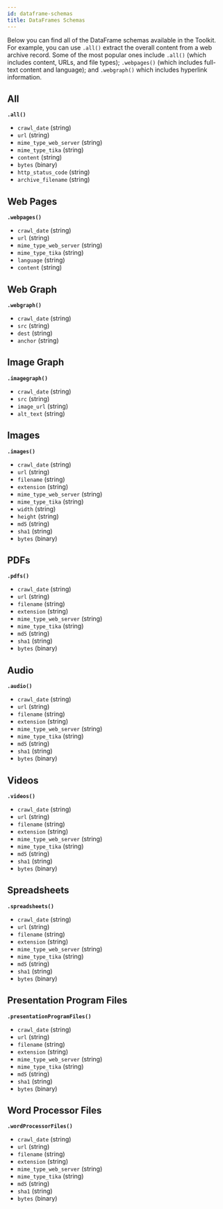 ```yaml
---
id: dataframe-schemas
title: DataFrames Schemas
---
```


Below you can find all of the DataFrame schemas available in the Toolkit. For
example, you can use `.all()` extract the overall content from a web archive
record. Some of the most popular ones include `.all()` (which includes content,
URLs, and file types); `.webpages()` (which includes full-text content and
language); and `.webgraph()` which includes hyperlink information.

## All

**`.all()`**

- `crawl_date` (string)
- `url` (string)
- `mime_type_web_server` (string)
- `mime_type_tika` (string)
- `content` (string)
- `bytes` (binary)
- `http_status_code` (string)
- `archive_filename` (string)

## Web Pages

**`.webpages()`**

- `crawl_date` (string)
- `url` (string)
- `mime_type_web_server` (string)
- `mime_type_tika` (string)
- `language` (string)
- `content` (string)

## Web Graph

**`.webgraph()`**

- `crawl_date` (string)
- `src` (string)
- `dest` (string)
- `anchor` (string)

## Image Graph

**`.imagegraph()`**

- `crawl_date` (string)
- `src` (string)
- `image_url` (string)
- `alt_text` (string)

## Images

**`.images()`**

- `crawl_date` (string)
- `url` (string)
- `filename` (string)
- `extension` (string)
- `mime_type_web_server` (string)
- `mime_type_tika` (string)
- `width` (string)
- `height` (string)
- `md5` (string)
- `sha1` (string)
- `bytes` (binary)

## PDFs

**`.pdfs()`**

- `crawl_date` (string)
- `url` (string)
- `filename` (string)
- `extension` (string)
- `mime_type_web_server` (string)
- `mime_type_tika` (string)
- `md5` (string)
- `sha1` (string)
- `bytes` (binary)

## Audio

**`.audio()`**

- `crawl_date` (string)
- `url` (string)
- `filename` (string)
- `extension` (string)
- `mime_type_web_server` (string)
- `mime_type_tika` (string)
- `md5` (string)
- `sha1` (string)
- `bytes` (binary)

## Videos

**`.videos()`**

- `crawl_date` (string)
- `url` (string)
- `filename` (string)
- `extension` (string)
- `mime_type_web_server` (string)
- `mime_type_tika` (string)
- `md5` (string)
- `sha1` (string)
- `bytes` (binary)

## Spreadsheets

**`.spreadsheets()`**

- `crawl_date` (string)
- `url` (string)
- `filename` (string)
- `extension` (string)
- `mime_type_web_server` (string)
- `mime_type_tika` (string)
- `md5` (string)
- `sha1` (string)
- `bytes` (binary)

## Presentation Program Files

**`.presentationProgramFiles()`**

- `crawl_date` (string)
- `url` (string)
- `filename` (string)
- `extension` (string)
- `mime_type_web_server` (string)
- `mime_type_tika` (string)
- `md5` (string)
- `sha1` (string)
- `bytes` (binary)

## Word Processor Files

**`.wordProcessorFiles()`**

- `crawl_date` (string)
- `url` (string)
- `filename` (string)
- `extension` (string)
- `mime_type_web_server` (string)
- `mime_type_tika` (string)
- `md5` (string)
- `sha1` (string)
- `bytes` (binary)
